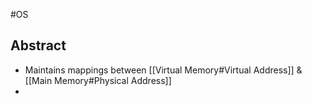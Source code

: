 #OS 
## Abstract
- Maintains mappings between [[Virtual Memory#Virtual Address]] & [[Main Memory#Physical Address]] 
- 